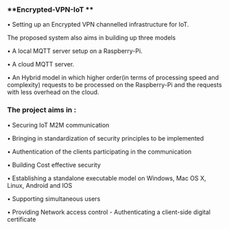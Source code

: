 ### **Encrypted-VPN-IoT **
• Setting up an Encrypted VPN channelled infrastructure for IoT.  

The proposed system also aims in building up three models 

• A local MQTT server setup on a Raspberry-Pi. 

• A cloud MQTT server. 

• An Hybrid model in which higher order(in terms of processing speed and complexity) requests to be processed on the Raspberry-Pi and the requests with less overhead on the cloud.  


### **The project aims in :** 

• Securing IoT M2M communication 

• Bringing in standardization of security principles to be implemented 

• Authentication of the clients participating in the communication 

• Building Cost effective security 

• Establishing a standalone executable model on Windows, Mac OS X, Linux, Android and IOS 

• Supporting simultaneous users 

• Providing Network access control - Authenticating a client-side digital certificate
